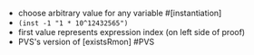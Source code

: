 - choose arbitrary value for any variable #[instantiation]
- `(inst -1 "1 * 10^12432565")`
- first value represents expression index (on left side of proof)
- PVS's version of [existsRmon] #PVS
